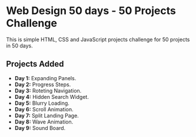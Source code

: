 # Web Design 50 days - 50 Projects Challenge

This is simple HTML, CSS and JavaScript projects challenge for 50 projects in 50 days.

## Projects Added

-   **Day 1:** Expanding Panels.
-   **Day 2:** Progress Steps.
-   **Day 3:** Roteting Navigation.
-   **Day 4:** Hidden Search Widget.
-   **Day 5:** Blurry Loading.
-   **Day 6:** Scroll Animation.
-   **Day 7:** Split Landing Page.
-   **Day 8:** Wave Animation.
-   **Day 9:** Sound Board.
